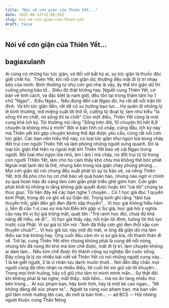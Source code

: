 ```yaml
---
title: "Nói về cơn giận của Thiên Yết..."
date: 2025-06-12T12:06:55Z
slug: noi-ve-con-gian-cua-thien-yet
draft: false
---
```


## Nói về cơn giận của Thiên Yết...

## bagiaxulanh

Ai cũng có những lúc tức giận, và đối với bất kỳ ai, sự tức giận là thuốc độc giết chết họ. ​ 
Thiên Yết, khi nỗi cơn giận dữ, thường đều mất đi lý trí nhạy bén của mình. Bình thường tự như cơn gió nhẹ là vậy, ấy thế khi giận dữ thì cuồng phong bão tố... Điều đó thật không hay.​ 
Người cung Thiên Yết, cơ bản về tính cách, và đặc biệt là nam giới, đều tồn tại trong ​thâm tâm họ 1 chữ "Ngạo"... Kiêu Ngạo... Nếu đụng đến cái Ngạo đó, họ rất dễ nổi trận lôi đình. Và khi tức giận đến, rất dễ có xu hướng bạo lực... Họ quên đi những lý lẽ bình thường, mở miệng xuất lời thô lỗ, cưỡng từ đoạt lý, làm như kiểu "ta sống thì mi chết, mi sống thì ta chết"​ ​Còn một điều, Thiên Yết cũng là một cung khá ích kỷ. Tôi thường nói rằng​ ​"Sống trên đời, 10 chuyện thì hết 8,9 chuyện là không như ý mình"​ ​Bởi vì bản tính cố chấp, cứng đầu, ích kỷ này mà Thiên yết khi gặp chuyện không thể đạt được yêu cầu, cũng rất nổi cơn tức giận.​ ​Các bạn nên hiểu thế này, có loại tức giận như ngọn lửa bùng cháy đốt trụi con người Thiên Yết và làm phỏng những người xung quanh. Đó là loại tức giận thể hiện ra ngoài mặt khi Thiên Yết bảo vệ cái Ngạo trong người.​ ​Rồi loại như ngọn lửa nhỏ, âm ỉ âm ỉ mà cháy, nó đốt trụi từ từ trong con người THiên Yết, làm cho họ cảm thấy khó chịu mà không thể bộc phát. Ngoài mặt lạnh lẽo là thế, nhưng bên trong lửa giận cháy phừng phừng....​ ​Mọi cơn giận dữ nói chung đều xuất phát từ sự tự bảo vệ, và riêng Thiên Yết, trời đã phú cho họ cơ chế bảo vệ quá hoàn hảo, nhưng nào ngờ vì chính sự quá hoàn hảo đó càng làm cơn giận phát triển ghê gớm hơn. Cơn giận phát khởi từ những lo lắng không giải quyết được hoặc khi “cái tôi” chúng ta thúc giục.​ ​Tôi tiện đây kể các bạn nghe 1 chuyện... Có 1 học giả đọc 1 quyển kinh Phật, trong đó có ghi về sự Giận dữ. Trong kinh ghi rằng "tâm tựa thuyền trôi, giận đến gió đen đánh xập thuyền"... Vị học giả không hiểu hàm ý, liền đi cầu 1 vị cao sư mà hỏi.​Đến khi gặp vị Sư già, học giả hỏi ý nghĩa câu này thì vị Sư già trừng mắt, quát lớn :"Trẻ ranh học đòi, chưa đủ khả năng để hiểu, về đi"... Vị học giả thấy vậy, nổi trận lôi đình, tuông lời thô tục trước cửa Phật. ​Vị sư già từ tốn nói :"Anh đã thấy cơn gió đen thổi xập con thuyền chưa?"... ​Vị học giả lúc này mới đỏ mặt, vì ông đã giận dữ mà làm điều sai trái không hay. Ông cuối đầu cám ơn vị sư già kia, rồi thanh thản đi về.​ ​Trở lại, cung Thiên Yết nhìn chung không phải là cung dễ nổi nóng, nhưng khi đã nóng thì khó mà kìm chế được, mất đi lý trí, làm chuyện không ai dám làm... Nếu kìm chế được thì thành công sự nghiệp lẫn cuộc sống. Đây cũng là lý do nhiều bài viết về Thiên Yết có nói những người cung này... 1 là kẻ giết người, 2 là vĩ nhân lưu danh muôn thưở...​ ​Nói đến đây chắc mọi người cũng đã nhìn nhận ra nhiều điều, lời cuối tôi xin gửi vài lời khuyên...​Trong mọi tình huống, hãy cố giữ cho tâm trí mình minh mẩn... Sự thật đôi khi không phải là tai nghe, mắt thấy.. lưỡi liếm... mà nó ẩn tàng nhiều thứ bên trong... ​ ​Ai xúc phạm bạn, hãy bình tĩnh, hãy là một kẻ cao ngạo... "Mi không đáng để xúc phạm ta"... Người ta càng xúc phạm bạn, mà bạn vẫn giữ tâm mình hướng lên cao, đó mới là bản lĩnh...​ ​-- ad BCS -- Hội những người thuộc cung Thần Nông​